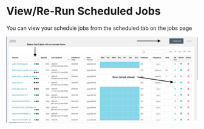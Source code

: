 # View/Re-Run Scheduled Jobs

You can view your schedule jobs from the scheduled tab on the jobs page

![](../../.gitbook/assets/screen-shot-2020-07-27-at-8.37.09-pm.png)

